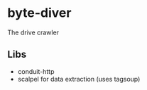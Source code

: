 byte-diver
==========

The drive crawler

## Libs

* conduit-http
* scalpel for data extraction (uses tagsoup)
